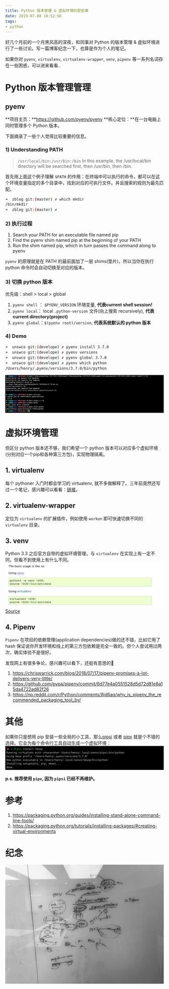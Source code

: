 ```yaml
---
title: Python 版本管理 & 虚拟环境的那些事
date: 2019-07-08 18:52:56
tags:
- python
---
```



好几个月前的一个月黑风高的深夜，和同事对 Python 的版本管理 & 虚拟环境进行了一些讨论。写一篇博客纪念一下，也算是作为个人的笔记。   

如果你对 `pyenv`, `virtualenv`, `virtualenv-wrapper`, `venv`, `pipenv` 等一系列名词存在一些困惑，可以进来看看..

<!--more-->

# Python 版本管理管理
## pyenv
**项目主页：**https://github.com/pyenv/pyenv
**核心定位：**在一台电脑上同时管理多个 Python 版本。

下面摘录了一些个人觉得比较重要的信息。

### 1) Understanding PATH
> `/usr/local/bin:/usr/bin:/bin`
> In this example, the /usr/local/bin directory will be searched first, then /usr/bin, then /bin.

首先用上面这个例子理解 `$PATH` 的作用：在终端中可以执行的命令，都可以在这个环境变量指定的多个目录中，找到对应的可执行文件。并且搜索的规则为最先匹配。
```bash
➜  zblog git:(master) ✗ which mkdir
/bin/mkdir
➜  zblog git:(master) ✗
```

### 2) 执行过程
1. Search your PATH for an executable file named pip
2. Find the pyenv shim named pip at the beginning of your PATH
3. Run the shim named pip, which in turn passes the command along to pyenv

`pyenv` 的原理就是在 PATH 的最前面加了一层 shims(垫片)，所以当你在执行 python 命令时会自动切换至对应的版本。

### 3) 切换 python 版本
优先级：shell \> local \> global    

1. `pyenv shell` ： `$PYENV_VERSION` 环境变量, **代表current shell session!**
2. `pyenv local`： local `.python-version` 文件(向上搜索 recursively), **代表 current directory(project)**
3. `pyenv global`：`$(pyenv root)/version`, **代表系统默认的 python 版本**

### 4) Demo
```bash
➜  unswco git:(develope) ✗ pyenv install 3.7.0
➜  unswco git:(develope) ✗ pyenv versions
➜  unswco git:(develope) ✗ pyenv global 3.7.0
➜  unswco git:(develope) ✗ pyenv which python
/Users/henry/.pyenv/versions/3.7.0/bin/python
```
![](../images/blog/190707_python_env_management/15624854039065.jpg)


# 虚拟环境管理
但区分 python 版本还不够，我们希望一个 python 版本可以对应多个虚拟环境(分别对应一个pip和各种第三方包)，实现物理隔离。

## 1. virtualenv
每个 pythoner 入门时都会学习的 virtualenv, 就不多做解释了。三年前竟然还写过一个笔记，感兴趣可以看看：[链接](/blog/20160930/python-venv/)。

## 2. virtualenv-wrapper
定位为 `virtualenv` 的扩展插件，例如使用 `workon` 即可快速切换不同的 `virtualenv` 目录。

## 3. venv
Python 3.3 之后官方自带的虚拟环境管理，与 `virtualenv` 在实现上有一定不同，但看不到使用上有什么不同。
![](../images/blog/190707_python_env_management/15625545552451.jpg)
[Source](https://packaging.python.org/tutorials/installing-packages/#creating-virtual-environments)

## 4. Pipenv
`Pipenv` 在项目的依赖管理(application dependencies)做的还不错，比如它用了 hash 保证说你开发环境和线上的第三方包依赖是完全一致的。但个人尝试用过两次，确实体验不是很好。    

发现网上有很多争论，感兴趣可以看下，还挺有意思的🍉

1. https://chriswarrick.com/blog/2018/07/17/pipenv-promises-a-lot-delivers-very-little/
2. https://github.com/pypa/pipenv/commit/6d77e4a0551528d5d72d81e8a15da4722ad82f26
2. https://np.reddit.com/r/Python/comments/8jd6aq/why_is_pipenv_the_recommended_packaging_tool_by/


# 其他
如果你只是想用 pip 安装一些全局的小工具，那么[pipsi](https://github.com/mitsuhiko/pipsi) 或者 [pipx](https://github.com/pipxproject/pipx) 就是个不错的选择。它会为每个命令行工具自动生成一个虚拟环境：
![](../images/blog/190707_python_env_management/15625174046152.jpg)

**p.s. 推荐使用 `pipx`, 因为 `pipsi` 已经不再维护。**


# 参考
1. https://packaging.python.org/guides/installing-stand-alone-command-line-tools/
2. https://packaging.python.org/tutorials/installing-packages/#creating-virtual-environments


# 纪念
![](../images/blog/190707_python_env_management/15625174196560.jpg)




